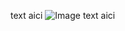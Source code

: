 text aici
![Image](https://github.com/user-attachments/assets/57735509-2958-484d-8edd-727054930905)
text aici

